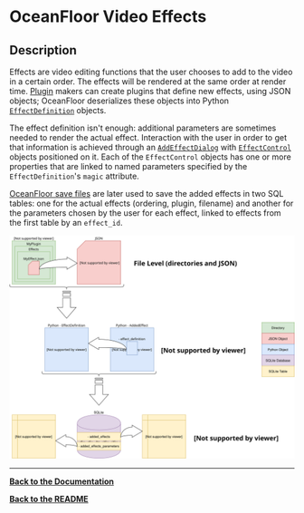 # OceanFloor Video Effects

## Description

Effects are video editing functions that the user chooses to add to the video in a certain order. The effects will be rendered at the same order at render time. [Plugin](./plugins.md) makers can create plugins that define new effects, using JSON objects; OceanFloor deserializes these objects into Python [`EffectDefinition`](./classes.md#effectdefinition) objects.

The effect definition isn't enough: additional parameters are sometimes needed to render the actual effect.
Interaction with the user in order to get that information is achieved through an [`AddEffectDialog`](./classes.md#effectrundialog) with [`EffectControl`](./classes.md#effectcontrol) objects positioned on it. Each of the `EffectControl` objects has one or more properties that are linked to named parameters specified by the `EffectDefinition`'s `magic` attribute.

[OceanFloor save files](./save-file-structure.md) are later used to save the added effects in two SQL tables: one for the actual effects (ordering, plugin, filename) and another for the parameters chosen by the user for each effect, linked to effects from the first table by an `effect_id`.


![](./images/effects.svg)

---

**[Back to the Documentation](../documentation.md)**

**[Back to the README](../readme.md)**
